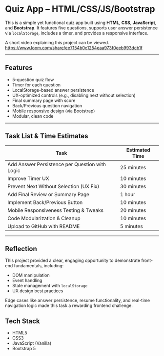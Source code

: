 # Quiz App – HTML/CSS/JS/Bootstrap

This is a simple yet functional quiz app built using **HTML**, **CSS**, **JavaScript**, and **Bootstrap**. It features five questions, supports user answer persistence via `localStorage`, includes a timer, and provides a responsive interface.

A short video explaining this project can be viewed. 
https://www.loom.com/share/ee7154b0c1254eaa973f0eeb993dcb1f

---

##  Features

- 5-question quiz flow
- Timer for each question
- LocalStorage-based answer persistence
- UX-optimized controls (e.g., disabling next without selection)
- Final summary page with score
- Back/Previous question navigation
- Mobile responsive design (via Bootstrap)
- Modular, clean code

---

## Task List & Time Estimates

| Task                                              | Estimated Time |
|---------------------------------------------------|----------------|
| Add Answer Persistence per Question with Logic    | 25 minutes     |
| Improve Timer UX                                  | 10 minutes     |
| Prevent Next Without Selection (UX Fix)           | 30 minutes     |
| Add Final Review or Summary Page                  | 1 hour         |
| Implement Back/Previous Button                    | 10 minutes     |
| Mobile Responsiveness Testing & Tweaks            | 20 minutes     |
| Code Modularization & Cleanup                     | 10 minutes     |
| Upload to GitHub with README                      | 5 minutes      |

---

## Reflection

This project provided a clear, engaging opportunity to demonstrate front-end fundamentals, including:

- DOM manipulation  
- Event handling  
- State management with `localStorage`  
- UX design best practices  

Edge cases like answer persistence, resume functionality, and real-time navigation logic made this task a rewarding frontend challenge.

##  Tech Stack

- HTML5  
- CSS3  
- JavaScript (Vanilla)  
- Bootstrap 5  

